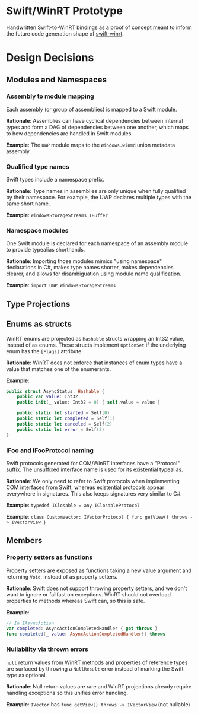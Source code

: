 # Swift/WinRT Prototype

Handwritten Swift-to-WinRT bindings as a proof of concept meant to inform the future code generation shape of [swift-winrt](https://github.com/tristanlabelle/swift-winrt).

# Design Decisions
## Modules and Namespaces
### Assembly to module mapping
Each assembly (or group of assemblies) is mapped to a Swift module.

**Rationale**: Assemblies can have cyclical dependencies between internal types and form a DAG of dependencies between one another, which maps to how dependencies are handled in Swift modules.

**Example**: The `UWP` module maps to the `Windows.winmd` union metadata assembly.

### Qualified type names
Swift types include a namespace prefix.

**Rationale**: Type names in assemblies are only unique when fully qualified by their namespace. For example, the UWP declares multiple types with the same short name.

**Example**: `WindowsStorageStreams_IBuffer`

### Namespace modules
One Swift module is declared for each namespace of an assembly module to provide typealias shorthands.

**Rationale**: Importing those modules mimics "using namespace" declarations in C#, makes type names shorter, makes dependencies clearer, and allows for disambiguation using module name qualification.

**Example**: `import UWP_WindowsStorageStreams`

## Type Projections
## Enums as structs
WinRT enums are projected as `Hashable` structs wrapping an Int32 value, instead of as enums. These structs implement `OptionSet` if the underlying enum has the `[Flags]` attribute.

**Rationale**: WinRT does not enforce that instances of enum types have a value that matches one of the enumerants.

**Example**:
```swift
public struct AsyncStatus: Hashable {
    public var value: Int32
    public init(_ value: Int32 = 0) { self.value = value }

    public static let started = Self(0)
    public static let completed = Self(1)
    public static let canceled = Self(2)
    public static let error = Self(3)
}
```

### IFoo and IFooProtocol naming
Swift protocols generated for COM/WinRT interfaces have a "Protocol" suffix. The unsuffixed interface name is used for its existential typealias.

**Rationale**: We only need to refer to Swift protocols when implementing COM interfaces from Swift, whereas existential protocols appear everywhere in signatures. This also keeps signatures very similar to C#.

**Example**: `typedef IClosable = any IClosableProtocol`

**Example**: `class CustomVector: IVectorProtocol { func getView() throws -> IVectorView }`

## Members
### Property setters as functions
Property setters are exposed as functions taking a new value argument and returning `Void`, instead of as property setters.

**Rationale**: Swift does not support throwing property setters, and we don't want to ignore or failfast on exceptions. WinRT should not overload properties to methods whereas Swift can, so this is safe.

**Example**:
```swift 
// In IAsyncAction
var completed: AsyncActionCompletedHandler { get throws }
func completed(_ value: AsyncActionCompletedHandler!) throws
```

### Nullability via thrown errors
`null` return values from WinRT methods and properties of reference types are surfaced by throwing a `NullResult` error instead of marking the Swift type as optional.

**Rationale**: Null return values are rare and WinRT projections already require handling exceptions so this unifies error handling.

**Example**: `IVector` has `func getView() throws -> IVectorView` (not nullable)